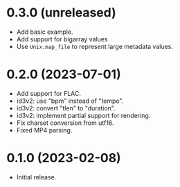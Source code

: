 0.3.0 (unreleased)
=====
- Add basic example.
- Add support for bigarray values
- Use `Unix.map_file` to represent large
  metadata values.

0.2.0 (2023-07-01)
=====
- Add support for FLAC.
- id3v2: use "bpm" instead of "tempo".
- id3v2: convert "tlen" to "duration".
- id3v2: implement partial support for rendering.
- Fix charset conversion from utf16.
- Fixed MP4 parsing.

0.1.0 (2023-02-08)
=====
- Initial release.
